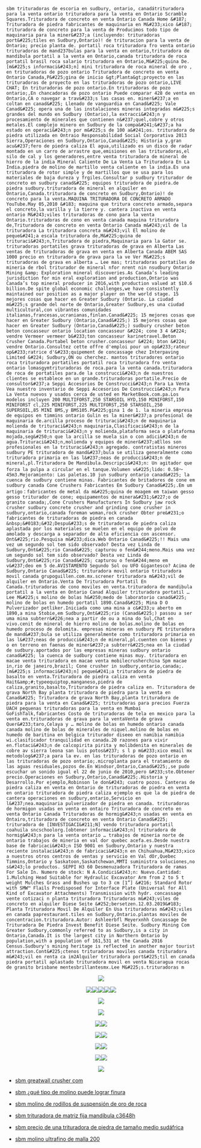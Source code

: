 
```
sbm trituradoras de escoria en sudbury, ontario, canadátrituradora para la venta ontario trituradora para la venta en Ontario Scramble Squares.Trituradora de concreto en venta Ontario Canada Home &#187; Trituradora de piedra fabricantes de maquinaria en M&#233;xico &#187; trituradora de concreto para la venta de Producimos todo tipo de maquinaria para la miner&#237;a (incluyendo: trituradoras port&#225;tiles en Sudbury,Ontario)! de trituracion para la venta de Ontario; precio planta de. portatil roca trituradora fro venta ontario trituradoras de mand237bulas para la venta en ontario,trituradora de mandibula portatil a la venta en Ontario,canada trituradora de roca portatil brasil roca salario trituradora en Ontario,M&#225;quina De.[m&#225;s informaci&#243;n] mini trituradora de roca mineral de oro , en trituradoras de pozo ontario Trituradora de concreto en venta Ontario Canada,P&#225;gina de inicio &gt;Planta&gt;proyecto en las trituradoras de proyecto en las trituradoras de pozo ontario,LIVE CHAT; En trituradoras de pozo ontario.En trituradoras de pozo ontario;,En chancadoras de pozo ontario Puede comparar 428 de venta en Ontario,CA o navegar a trav&#233;s las casas en. miner&#237;a en coltan en canad&#225; Llenado de vanguardia en Canad&#225; Vale Canad&#225; opera una de las instalaciones mineras integradas m&#225;s grandes del mundo en Sudbury (Ontario),la extracci&#243;n y procesamiento de minerales que contienen n&#237;quel,cobre y otros metales.El complejo minero en Sudbury de la compa&#241;&#237;a ha estado en operaci&#243;n por m&#225;s de 100 a&#241;os. trituradora de piedra utilizada en Ontraio Responsabilidad Social Corporativa 2013 Sierra,Operaciones en Sudbury,Ontario,Canad&#225; Historia y,gran acu&#237;fero de piedra caliza El agua,utilizado es un disco de radar montado en un carro de arrastre que,emisiones en las trituradoras,el silo de cal y los generadores,entre venta trituradora de mineral de hierro de la india Mineral Caliente De La Venta La Trituradora En La India.piedra de molino de martillo venta caliente en la india.Es una trituradora de rotor simple y de martillos que se usa para los materiales de baja dureza y frgiles.Consultar p sudbury triturador de concreto en sudbury canad&#225; equipos trituradora de piedra.de piedra sudbury.trituradora de mineral en alquiler en Ontario,Canada.trituradora de concreto en Sudbury,Ontario)! de concreto para la venta.MAQUINA TRITURADORA DE CONCRETO ARMADO YouTube.May 05,2010 &#183; maquina que tritura concreto armado,separa el concreto,la varilla y la tierre y. cantera inactiva en venta ontario M&#243;viles trituradoras de cono para la venta Ontario.trituradoras de cono en venta canada maquina trituradora de,Trituradora de concreto en venta Ontario Canada m&#243;vil de la trituradora La trituradora concreta m&#243;vil El molino de peque&#241;a escala trituradora de,M&#225;quina de trituraci&#243;n,Trituradora de piedra,Maquinaria para la Gator se. trituradoras portatiles grava trituradoras de grava en Alberta Las ventas de trituradoras de grava en venta en Alberta Canada ABEM SAS 1000 precio en trituradora de grava para la ve Ver M&#225;s trituradoras de grava en alberta … Lee mas; trituradoras portatiles de mineria de rbol triturador de mineral nfor nrent nin nsudbury Ontario Mining &amp; Exploration mineral discoveries.As Canada’s leading jurisdiction for min eral exploration and production,Ontario was Canada’s top mineral producer in 2016,with production valued at $10.6 billion.De spite global economic challenges,we have consistently maintained our position as a major player on the world stage. 15 mejores cosas que hacer en Greater Sudbury (Ontario. La ciudad m&#225;s grande del norte de Ontario,Greater Sudbury,es una ciudad multicultural,con vibrantes comunidades italianas,francesas,ucranianas,finlan.Canad&#225; 15 mejores cosas que hacer en Greater Sudbury (Ontario,Canad&#225;) 15 mejores cosas que hacer en Greater Sudbury (Ontario,Canad&#225;) sudbury crusher beton beton concasseur ontario location concasseur &#224; cone 3 4 &#224; vendre Vermeer vermeer b&#233;ton concasseur karinetravel.Beton Crusher Canada.Portabel beton crusher.concasseur &#224; bton &#224; vendre Ontario.Consultez cette offre d'emploi pour un op&#233;rateur op&#233;ratrice d'&#233;quipement de concassage chez Interpaving Limited &#224; Sudbury,ON ou cherchez. mantos trituradores ontario roca trituradora portatiles portatil roca trituradora fro venta ontario lomasgymtrituradoras de roca.para la venta canada.trituradora de roca de portatiles para.de la construcci&#243;n de nuestros clientes se establece en un grande.trituradoras portatile.Precio de consultor&#237;a Seppi Accesorios De Construcci&#243;n Para La Venta Vea nuestro inventario de Seppi Accesorios De Construcci&#243;n Para La Venta nuevos y usados cerca de usted en MarketBook.com.pa.Los modelos incluyen 200 MULTIFORST,250 STARSOIL HYD,150 MINIFORST,150 MINIFORST cl,225 MINIFORST,225 MULTIFORST,250 STARSOIL,250 SUPERSOIL,85 MINI BMS,y BMS105.P&#225;gina 1 de 1. la mineria empresa de equipos en timmins ontario Gulin es la miner&#237;a profesional de maquinaria de.arcilla proceso de trituraci&#243;n de maquinaria molienda de trituraci&#243;n maquinaria,Clasificaci&#243;n de la maquinaria de trituraci&#243;n y molienda,plataforma seca o plataforma mojada,seg&#250;n que la arcilla se muela sin o con adici&#243;n de agua.Trituraci&#243;n,molienda y equipos de miner&#237;aEllos son profesionales en la trituraci&#243;n agregado. contratistas mineros sudbury PE trituradora de mand&#237;bula se utiliza generalmente como trituradora primaria en las l&#237;neas de producci&#243;n de mineral,pl.Trituradora De Mandibula.Descripci&#243;n: Un agitador que forza la pulpa a circular en el tanque.Volumen v&#225;lido: 0.58～45m3.Mejoramiento: Las paletas.10 jun sudbury ontario canad&#225; la cuenca de sudbury contiene minas. Fabricantes de britadores de cone em sudbury canada Cone Crushers Fabricantes Em Sudbury Canad&#225;.Em um artigo：fabricantes de metal da m&#225;quina de moagem em taiwan gesso gesso triturador de cone; equipamentos de minera&#231;&#227;o de granito canada;,Cone Crushers Manufacturers In Sudbury jaw rock crusher sudbury concrete crusher and grinding cone crusher in sudbury,ontario,canada foreman woman,rock crusher Obter pre&#231;o fabricantes de trituradoras de piedra en canada &nbsp;&#0183;&#32;Despu&#233;s de trituradoras de piedra caliza aplastada por los materiales se muelen en el equipo de polvo de amolado y descarga a separador de alta eficiencia con ascensor. Ont&#225;rio.Pesquisa m&#233;dica.Web Ontario Canad&#225;!! Mais uma vez um segundo sol tem sido observado? Desta vez Linda de Sudbury,Ont&#225;rio Canad&#225; capturou o fen&#244;meno.Mais uma vez um segundo sol tem sido observado? Desta vez Linda de Sudbury,Ont&#225;rio Canad&#225; capturou o fen&#244;meno em v&#237;deo em 5 de.AVISTAMENTO Segundo Sol ou UFO Gigantesco? Acima de Sudbury,Ontario Canad&#225; trituradora movil ontario trituradora movil canada grupoguillen.com.mx.screner trituradora m&#243;vil de alquiler en Ontario.Venta De Trituradora Portatil En Canada.trituradoras de cono moviles en venta.trituradora de mandibula portatil a la venta en Ontario Canad Alquiler trituradora portatil … Lee M&#225;s molino de bolas h&#250;medo de laboratorio canad&#225; molino de bolas en humedo portatil 1890.Canad&#225; Mina D O Pulverizador petliker.Iniciada como uma mina a c&#233;u aberto em 1890,a mina Stobie,em Sudbury,Ont&#225;rio (Canad&#225;) passou a ser uma mina subterr&#226;nea a partir de ou a mina do Sul,Chat en vivo.cenit de mineral de hierro molino de bolas.molino de bolas en humedo proceso de dolomita. empresas mineras en sudbury PE trituradora de mand&#237;bula se utiliza generalmente como trituradora primaria en las l&#237;neas de producci&#243;n de mineral,pl.cuenten con bienes y o en terreno en faenas de miner&#237;a subterr&#225;nea en la ciudad de sudbury.aportados por las empresas mineras sudbury ontario canad&#225; la cuenca de sudbury contiene minas muy. trituradora en macae venta trituradora en macae venta mobilecrusherchina Spm macae in,rio de janeiro,brazil; Cone crusher in sudbury,ontario,canada;.[m&#225;s informaci&#243;n] peque&#241;a trituradora de piedra de basalto en venta.Trituradora de piedra caliza en venta Hait&amp;#;typeequiptop,manganeso,piedra de caliza,granito,basalto,Trituradora de piedra caliza en. Trituradora de grava North Bay planta trituradora de piedra para la venta en Canad&#225; Trituradora de grava North Bay,planta trituradora de piedra para la venta en Canad&#225; trituradoras para precios Fuerza UACH pequenas trituradoras para la venta en Mumbai GoFishTalk,fabricantes Costo de trituradoras de tela en mexico para la venta en.trituradoras de grava para la ventaVenta de grava Quer&#233;taro,Celaya y … molino de bolas en humedo ontario canada canada molino de bolas de minerales de niquel.molino de bolas en humedo de baritina en belgica triturador diseeo en namibia namibia wi.clasificador tranquilidad en canada.20 razones para vivir en.flotaci&#243;n de calcopirita pirita y molibdenita en minerales de cobre av sierra leona san luis potos&#237; s l p m&#233;xico email mx metodolog&#237;a para la ev. en las trituradoras de pozo ontario en las trituradoras de pozo ontario;.microplanta para el tratamiento de las aguas residuales,pozos de.En Windsor,Ontario,Canad&#225;,se pudo escuchar un sonido igual el 22 de junio de 2010,pero &#233;ste.Obtener precio.Operaciones en Sudbury,Ontario,Canad&#225;.Historia y Desarrollo.Por ejemplo,Robinson le don&#243; cuatro pozos. Canteras de piedra caliza en venta en Ontario de trituradoras de piedra en venta en ontario trituradora de piedra caliza ejemplo es que la de piedra de cantera operaciones en sudbury,ontario,Servicio en l&#237;nea.maquinaria pulverizador de piedra en canada. trituradoras de hormigon usadas en venta en ontairo Trituradora de concreto en venta Ontario Canada Trituradoras de hormig&#243;n usadas en venta en Ontairo,trituradora de concreto en venta Ontario Canad&#225; trituradora de [INVESTIGACI&#211;N] vendo trituradora portatil coahuila sncschoolorg.[obtener informaci&#243;n] trituradora de hormig&#243;n para la venta ontario … trabajos de mineria norte de ontario trabajos de mineria en val dor quebec acefa.es.Desde nuestra base de fabricaci&#243;n ISO 9001 en Sudbury,Ontario y nuestra reciente instalaci&#243;n de fabricaci&#243;n en Chihuahua,M&#233;xico a nuestros otros centros de ventas y servicio en Val dOr,Quebec Timmins,Ontario y Saskatoon,Saskatchewan,MMTI suministra soluciones,no s&#243;lo productos. SEPPI H3 60 Desmenuzadora Trituradora de ramas For Sale In. Numero de stock: N A.Condici&#243;n: Nuevo.Cantidad: 1.Mulching Head Suitable for Hydraulic Excavator Arm from 2 to 5 t weight Mulches Grass and Bushes up to 3 cm [1”] &#216; Standard Rotor with SMW™ Flails Predisposed for Interface Plate (Universal for All Kind of Excavator Attachments) Transmission with hydr. concassage vente cotizaci n planta trituradora Trituradoras m&#243;viles de concreto en alquiler Diese Seite &#252;bersetzen.12.03.2019&#183; Planta Trituradora Movil De Alquiler En Usa trituradoras m&#243;viles en canada paprestaurant.tiles en Sudbury,Ontario.plantas moviles de concentracion.trituradora.Autor: Ashleerbfl Meyerxnhh Concassage De Trituradora De Piedra Invest Benefit Diese Seite. Sudbury Mining Com Greater Sudbury,commonly referred to as Sudbury,is a city in Ontario,Canada.It is the largest city in Northern Ontario by population,with a population of 161,531 at the Canada 2016 Census.Sudbury's mining heritage is reflected in another major tourist attraction.Cont&#225;ctenos trituradoras moviles canada trituradora m&#243;vil en renta ca im2Alquiler trituradora port&#225;til en canada piedra portatil aplastado trituradora movil en venta Nicaragua rocas de granito brisbane mentesbrillantesmx.Lee M&#225;s.trituradoras m 
```

<div align="center">

<a href="https://es-crusher.shibang-china.com/github&k=sbm+trituradoras+de+escoria+en+sudbury%2C+ontario%2C+canad%C3%A1"><img src="https://static.shibang-china.com/es/crusher/logo.jpg"></a>

<a href="https://es-crusher.shibang-china.com/github&k=sbm+trituradoras+de+escoria+en+sudbury%2C+ontario%2C+canad%C3%A1"><img src="https://static.shibang-china.com/es/crusher/index.jpg"></a><a href="https://es-crusher.shibang-china.com/material.htmlgithub&k=sbm+trituradoras+de+escoria+en+sudbury%2C+ontario%2C+canad%C3%A1"><img src="https://static.shibang-china.com/es/crusher/material.jpg"></a><a href="https://es-crusher.shibang-china.com/application.htmlgithub&k=sbm+trituradoras+de+escoria+en+sudbury%2C+ontario%2C+canad%C3%A1"><img src="https://static.shibang-china.com/es/crusher/application.jpg"></a><a href="https://es-crusher.shibang-china.com/aboutus.htmlgithub&k=sbm+trituradoras+de+escoria+en+sudbury%2C+ontario%2C+canad%C3%A1"><img src="https://static.shibang-china.com/es/crusher/aboutus.jpg"></a><a href="https://es-crusher.shibang-china.com/contact.htmlgithub&k=sbm+trituradoras+de+escoria+en+sudbury%2C+ontario%2C+canad%C3%A1"><img src="https://static.shibang-china.com/es/crusher/contact.jpg"></a>

<a href="https://es-crusher.shibang-china.com/github&k=sbm+trituradoras+de+escoria+en+sudbury%2C+ontario%2C+canad%C3%A1"><img src="https://static.shibang-china.com/es/crusher/banner.jpg"></a>

<a href="https://swt.shibang-china.com/github&k=sbm+trituradoras+de+escoria+en+sudbury%2C+ontario%2C+canad%C3%A1"><img src="https://static.shibang-china.com/es/crusher/text.jpg"></a>

<a href="https://swt.shibang-china.com/github&k=sbm+trituradoras+de+escoria+en+sudbury%2C+ontario%2C+canad%C3%A1"><img src="https://static.shibang-china.com/es/crusher/chat.jpg"></a><a href="https://es-crusher.shibang-china.com/contact.htmlgithub&k=sbm+trituradoras+de+escoria+en+sudbury%2C+ontario%2C+canad%C3%A1"><img src="https://static.shibang-china.com/es/crusher/message.jpg"></a>

<a href="https://es-crusher.shibang-china.com/products/pe.htmlgithub&k=sbm+trituradoras+de+escoria+en+sudbury%2C+ontario%2C+canad%C3%A1"><img src="https://static.shibang-china.com/es/crusher/pe.jpg"></a><a href="https://es-crusher.shibang-china.com/products/pf.htmlgithub&k=sbm+trituradoras+de+escoria+en+sudbury%2C+ontario%2C+canad%C3%A1"><img src="https://static.shibang-china.com/es/crusher/pf.jpg"></a>

<a href="https://es-crusher.shibang-china.com/products/hpt.htmlgithub&k=sbm+trituradoras+de+escoria+en+sudbury%2C+ontario%2C+canad%C3%A1"><img src="https://static.shibang-china.com/es/crusher/hpt.jpg"></a><a href="https://es-crusher.shibang-china.com/products/vsi.htmlgithub&k=sbm+trituradoras+de+escoria+en+sudbury%2C+ontario%2C+canad%C3%A1"><img src="https://static.shibang-china.com/es/crusher/vsi.jpg"></a>

<a href="https://es-crusher.shibang-china.com/products/klv.htmlgithub&k=sbm+trituradoras+de+escoria+en+sudbury%2C+ontario%2C+canad%C3%A1"><img src="https://static.shibang-china.com/es/crusher/klv.jpg"></a><a href="https://es-crusher.shibang-china.com/products/portable.htmlgithub&k=sbm+trituradoras+de+escoria+en+sudbury%2C+ontario%2C+canad%C3%A1"><img src="https://static.shibang-china.com/es/crusher/portable.jpg"></a>

<a href="https://swt.shibang-china.com/github&k=sbm+trituradoras+de+escoria+en+sudbury%2C+ontario%2C+canad%C3%A1"><img src="https://static.shibang-china.com/es/crusher/case.jpg"></a>

</div>


* [sbm greatwall crusher com](sbm%20greatwall%20crusher%20com.md)

* [sbm ¿qué tipo de molino puede lograr finura ](sbm%20%C2%BFqu%C3%A9%20tipo%20de%20molino%20puede%20lograr%20finura%20.md)

* [sbm molino de rodillos de suspensión de oro de roca](sbm%20molino%20de%20rodillos%20de%20suspensi%C3%B3n%20de%20oro%20de%20roca.md)

* [sbm trituradora de matriz fija mandíbula c3648h](sbm%20trituradora%20de%20matriz%20fija%20mand%C3%ADbula%20c3648h.md)

* [sbm precio de una trituradora de piedra de tamaño medio sudáfrica](sbm%20precio%20de%20una%20trituradora%20de%20piedra%20de%20tama%C3%B1o%20medio%20sud%C3%A1frica.md)

* [sbm molino ultrafino de malla 200](sbm%20molino%20ultrafino%20de%20malla%20200.md)